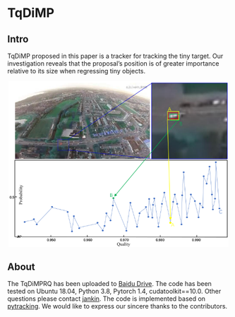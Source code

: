 # TqDiMP


## Intro

TqDiMP proposed in this paper is a tracker for tracking the tiny target. Our investigation reveals that the proposal’s position is of greater importance relative to its size when regressing tiny objects.

<div align="center">
  <img src="fig4.png" width="500px" />
</div>


## About
The  TqDiMPRQ has been uploaded to [Baidu Drive](https://pan.baidu.com/s/1oSAumAkVgYuwxtmHG1V2zw?pwd=1234 ). The code has been tested on Ubuntu 18.04, Python 3.8, Pytorch 1.4, cudatoolkit==10.0. Other questions please contact [jankin](jankin.mao@whu.edu.cn). The code is implemented based on [pytracking](https://github.com/visionml/pytracking). We would like to express our sincere thanks to the contributors.

